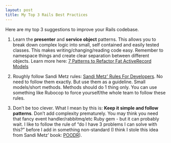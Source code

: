 ```yaml
---
layout: post
title: My Top 3 Rails Best Practices
---
```

Here are my top 3 suggestions to improve your Rails codebase.

1. Learn the **presenter** and **service object** patterns. This allows you to break down complex logic into small, self contained and easily tested classes. This makes writing/changing/reading code easy. Remember to namespace things and create clear separation between different objects. Learn more here: [7 Patterns to Refactor Fat ActiveRecord Models](http://blog.codeclimate.com/blog/2012/10/17/7-ways-to-decompose-fat-activerecord-models/)

2. Roughly follow Sandi Metz rules: [Sandi Metz' Rules For Developers](https://robots.thoughtbot.com/sandi-metz-rules-for-developers). No need to follow them exactly. But use them as a guideline. Small models/short methods. Methods should do 1 thing only. You can use something like Rubocop to force yourself/the whole team to follow these rules.

3. Don’t be too clever. What I mean by this is: **Keep it simple and follow patterns**. Don’t add complexity prematurely. You may think you need that fancy event handler/rabbitmq/etc Ruby gem - but it can probably wait. I like to follow the rule of “do I have 3 problems I can solve with this?” before I add in something non-standard (I think I stole this idea from Sandi Metz’ book: [POODR](http://www.poodr.com/)).
